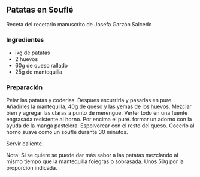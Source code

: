 ## Patatas en Souflé

Receta del recetario manuscrito de Josefa Garzón Salcedo

### Ingredientes

- ikg de patatas
- 2 huevos
- 60g de queso rallado
- 25g de mantequilla

### Preparación

Pelar las patatas y coderlas.
Despues escurrirla y pasarlas en pure.
Añadirles la mantequilla, 40g de queso y las yemas de los huevos.
Mezclar bien y agregar las claras a punto de merengue.
Verter todo en una fuente engrasada resistente al horno.
Por encima el puré.
formar un adorno con la ayuda de la manga pastelera.
Espolvorear con el resto del queso.
Cocerlo al horno suave como un souflé durante 30 minutos.

Servir caliente.

Nota: Si se quiere se puede dar más sabor a las patatas
mezclando al mismo tiempo que la mantequilla foiegras o sobrasada.
Unos 50g por la proporcion indicada.




